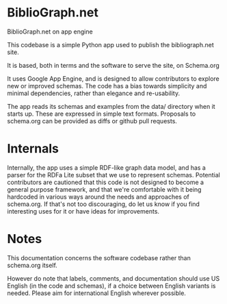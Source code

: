 BiblioGraph.net
=========

BiblioGraph.net on app engine

This codebase is a simple Python app used to publish the bibliograph.net site.

It is based, both in terms and the software to serve the site, on Schema.org

It uses Google App Engine, and is designed to allow contributors to explore 
new or improved schemas. The code has a bias towards simplicity and minimal dependencies,
rather than elegance and re-usability. 

The app reads its schemas and examples from the data/ directory when it starts up. These
are expressed in simple text formats. Proposals to schema.org can be provided as diffs
or github pull requests.

Internals
=========

Internally, the app uses a simple RDF-like graph data model, and has a parser for 
the RDFa Lite subset that we use to represent schemas. Potential contributors are 
cautioned that this code is not designed to become a general purpose framework, and
that we're comfortable with it being hardcoded in various ways around the needs and
approaches of schema.org. If that's not too discouraging, do let us know if you find
interesting uses for it or have ideas for improvements.

Notes
=====

This documentation concerns the software codebase rather than schema.org itself. 

However do note that labels, comments, and documentation should use US English (in the code
and schemas), if a choice between English variants is needed. Please aim for international 
English wherever possible.
